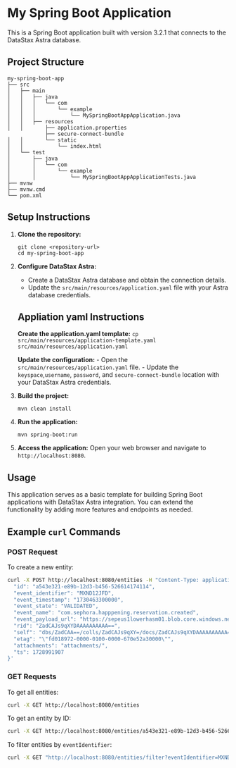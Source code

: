 # My Spring Boot Application

This is a Spring Boot application built with version 3.2.1 that connects to the DataStax Astra database.

## Project Structure

```
my-spring-boot-app
├── src
│   ├── main
│   │   ├── java
│   │   │   └── com
│   │   │       └── example
│   │   │           └── MySpringBootAppApplication.java
│   │   ├── resources
│   │       ├── application.properties
            ├── secure-connect-bundle
│   │       └── static
│   │           └── index.html
│   └── test
│       ├── java
│       │   └── com
│       │       └── example
│       │           └── MySpringBootAppApplicationTests.java
├── mvnw
├── mvnw.cmd
└── pom.xml
```

## Setup Instructions

1. **Clone the repository:**
   ```
   git clone <repository-url>
   cd my-spring-boot-app
   ```

2. **Configure DataStax Astra:**
   - Create a DataStax Astra database and obtain the connection details.
   - Update the `src/main/resources/application.yaml` file with your Astra database credentials.

   ## Appliation yaml Instructions

      **Create the application.yaml template:**
         ```
         cp src/main/resources/application-template.yaml src/main/resources/application.yaml
         ```

      **Update the configuration:**
         - Open the `src/main/resources/application.yaml` file.
         - Update the `keyspace`,`username`, `password`, and `secure-connect-bundle` location with your DataStax Astra credentials.

3. **Build the project:**
   ```
   mvn clean install
   ```

4. **Run the application:**
   ```
   mvn spring-boot:run
   ```

5. **Access the application:**
   Open your web browser and navigate to `http://localhost:8080`.

## Usage

This application serves as a basic template for building Spring Boot applications with DataStax Astra integration. You can extend the functionality by adding more features and endpoints as needed.

## Example `curl` Commands

### POST Request

To create a new entity:

```sh
curl -X POST http://localhost:8080/entities -H "Content-Type: application/json" -d '{
  "id": "a543e321-e89b-12d3-b456-526614174114",
  "event_identifier": "MXND12JFD",
  "event_timestamp": "1730463300000",
  "event_state": "VALIDATED",
  "event_name": "com.sephora.happpening.reservation.created",
  "event_payload_url": "https://sepeus1lowerhasm01.blob.core.windows.net/auditing-cloud-event/com.sephora.happpening.reservation.created_2024-11-01T12%3A15Z",
  "rid": "ZadCAJs9qXYDAAAAAAAAAA==",
  "self": "dbs/ZadCAA==/colls/ZadCAJs9qXY=/docs/ZadCAJs9qXYDAAAAAAAAAA==/",
  "etag": "\"fd018972-0000-0100-0000-670e52a30000\"",
  "attachments": "attachments/",
  "ts": 1728991907
}'
```

### GET Requests

To get all entities:

```sh
curl -X GET http://localhost:8080/entities
```

To get an entity by ID:

```sh
curl -X GET http://localhost:8080/entities/a543e321-e89b-12d3-b456-526614174114
```

To filter entities by `eventIdentifier`:

```sh
curl -X GET "http://localhost:8080/entities/filter?eventIdentifier=MXND12JFD"
```
